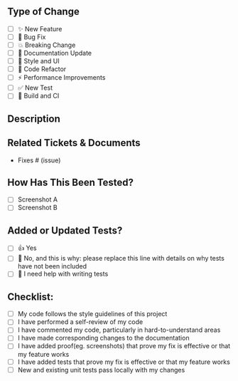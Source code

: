 ## Type of Change

<!--
Please delete options that are not relevant.
 -->

- [ ] ✨ New Feature
- [ ] 🐛 Bug Fix
- [ ] 💥 Breaking Change
- [ ] 📝 Documentation Update
- [ ] 🎨 Style and UI
- [ ] 🔨 Code Refactor
- [ ] ⚡ Performance Improvements
- [ ] ✅ New Test
- [ ] 👷 Build and CI

## Description

<!--
Please include a summary of the changes and the link to the ticket (jira/canban board etc). Please also include relevant motivation and context. List any dependencies that are required for this change.
 -->

## Related Tickets & Documents

<!--
Using keywords such as Closes #10, or Fixes #5 links to the issue and closes it once the pull request is merged.

For multiple issues:
Resolves #10, resolves #123, resolves octo-org/octo-repo#100

For more information:
https://docs.github.com/en/issues/tracking-your-work-with-issues/linking-a-pull-request-to-an-issue
 -->

- Fixes # (issue)

## How Has This Been Tested?

<!--
Please describe the tests that you ran to verify your changes. Provide instructions so we can reproduce. Please also list any relevant details for your test configuration.
 -->

- [ ] Screenshot A
- [ ] Screenshot B

## Added or Updated Tests?

<!--
Please delete options that are not relevant.
 -->

- [ ] 👍 Yes
- [ ] 🙅 No, and this is why: please replace this line with details on why tests have not been included
- [ ] 🙋 I need help with writing tests

## Checklist:

- [ ] My code follows the style guidelines of this project
- [ ] I have performed a self-review of my code
- [ ] I have commented my code, particularly in hard-to-understand areas
- [ ] I have made corresponding changes to the documentation
- [ ] I have added proof(eg. screenshots) that prove my fix is effective or that my feature works
- [ ] I have added tests that prove my fix is effective or that my feature works
- [ ] New and existing unit tests pass locally with my changes
